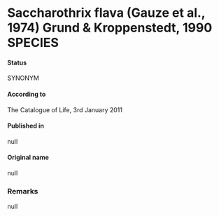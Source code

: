 # Saccharothrix flava (Gauze et al., 1974) Grund & Kroppenstedt, 1990 SPECIES

#### Status
SYNONYM

#### According to
The Catalogue of Life, 3rd January 2011

#### Published in
null

#### Original name
null

### Remarks
null